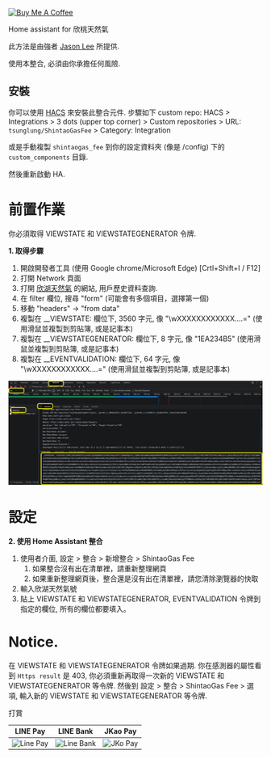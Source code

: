 <a href="https://www.buymeacoffee.com/tsunglung" target="_blank"><img src="https://cdn.buymeacoffee.com/buttons/default-orange.png" alt="Buy Me A Coffee" height="30" width="120"></a>

Home assistant for 欣桃天然氣

此方法是由強者 [Jason Lee](https://www.dcard.tw/@jas0n.1ee.com) 所提供.

使用本整合, 必須由你承擔任何風險.

## 安裝

你可以使用 [HACS](https://hacs.xyz/) 來安裝此整合元件. 步驟如下 custom repo: HACS > Integrations > 3 dots (upper top corner) > Custom repositories > URL: `tsunglung/ShintaoGasFee` > Category: Integration

或是手動複製 `shintaogas_fee` 到你的設定資料夾 (像是 /config) 下的 `custom_components` 目錄.

然後重新啟動 HA.


# 前置作業

你必須取得 VIEWSTATE 和 VIEWSTATEGENERATOR 令牌.

**1. 取得步驟**

1. 開啟開發者工具 (使用 Google chrome/Microsoft Edge) [Crtl+Shift+I / F12]
2. 打開 Network 頁面
3. 打開 [欣湖天然氣](https://www.shintaogas.com.tw/Home/service/online-bid.aspx) 的網站, 用戶歷史資料查詢.
4. 在 filter 欄位, 搜尋 "form" (可能會有多個項目，選擇第一個)
5. 移動 "headers" -> "from data"
6. 複製在 \__VIEWSTATE: 欄位下, 3560 字元, 像 "\wXXXXXXXXXXXX....=" (使用滑鼠並複製到剪貼簿, 或是記事本)
7. 複製在 \__VIEWSTATEGENERATOR: 欄位下, 8 字元, 像 "1EA234B5" (使用滑鼠並複製到剪貼簿, 或是記事本)
8. 複製在 \__EVENTVALIDATION: 欄位下, 64 字元, 像 "\wXXXXXXXXXXXX....=" (使用滑鼠並複製到剪貼簿, 或是記事本)

![grabbing](grabbing.png)

# 設定

**2. 使用 Home Assistant 整合**

1. 使用者介面, 設定 > 整合 > 新增整合 > ShintaoGas Fee
   1. 如果整合沒有出在清單裡，請重新整理網頁
   2. 如果重新整理網頁後，整合還是沒有出在清單裡，請您清除瀏覽器的快取
2. 輸入欣湖天然氣號
3. 貼上 VIEWSTATE 和 VIEWSTATEGENERATOR, EVENTVALIDATION 令牌到指定的欄位, 所有的欄位都要填入。

# Notice.
在 VIEWSTATE 和 VIEWSTATEGENERATOR 令牌如果過期. 你在感測器的屬性看到 `Https result` 是 403, 你必須重新再取得一次新的 VIEWSTATE 和 VIEWSTATEGENERATOR 等令牌.
然後到 設定 > 整合 > ShintaoGas Fee > 選項, 輸入新的 VIEWSTATE 和 VIEWSTATEGENERATOR 等令牌.

打賞

|  LINE Pay | LINE Bank | JKao Pay |
| :------------: | :------------: | :------------: |
| <img src="https://github.com/tsunglung/OpenCWB/blob/master/linepay.jpg" alt="Line Pay" height="200" width="200">  | <img src="https://github.com/tsunglung/OpenCWB/blob/master/linebank.jpg" alt="Line Bank" height="200" width="200">  | <img src="https://github.com/tsunglung/OpenCWB/blob/master/jkopay.jpg" alt="JKo Pay" height="200" width="200">  |